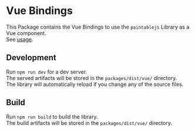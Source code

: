 # Vue Bindings

This Package contains the Vue Bindings to use the `paintablejs` Library as a Vue component.  
See [usage](../../../docs/Vue.md).

## Development

Run `npm run dev` for a dev server.  
The served artifacts will be stored in the `packages/dist/vue/` directory.  
The library will automatically reload if you change any of the source files.

## Build

Run `npm run build` to build the library.  
The build artifacts will be stored in the `packages/dist/vue/` directory.
